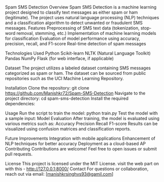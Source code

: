 Spam SMS Detection
Overview
Spam SMS Detection is a machine learning project designed to classify text messages as either spam or ham (legitimate). The project uses natural language processing (NLP) techniques and a classification algorithm to detect unwanted or fraudulent SMS messages.
Features
Preprocessing of SMS text data (tokenization, stop-word removal, stemming, etc.)
Implementation of machine learning models for classification
Evaluation of model performance using accuracy, precision, recall, and F1-score
Real-time detection of spam messages

Technologies Used
Python
Scikit-learn
NLTK (Natural Language Toolkit)
Pandas
NumPy
Flask (for web interface, if applicable)

Dataset
The project utilizes a labeled dataset containing SMS messages categorized as spam or ham. The dataset can be sourced from public repositories such as the UCI Machine Learning Repository.

Installation
Clone the repository:
git clone https://github.com/Manishkr72/Spam-SMS-Detection
Navigate to the project directory:
cd spam-sms-detection
Install the required dependencies:

Usage
Run the script to train the model:
python train.py
Test the model with a sample input:
Model Evaluation
After training, the model is evaluated using various metrics such as:
Accuracy
Precision
Recall
F1-score
Results can be visualized using confusion matrices and classification reports.

Future Improvements
Integration with mobile applications
Enhancement of NLP techniques for better accuracy
Deployment as a cloud-based AP
Contributing
Contributions are welcome! Feel free to open issues or submit pull requests.

License
This project is licensed under the MIT License.
visit the web part on with this - http://127.0.0.1:8000/
Contact
For questions or collaboration, reach out via email: [manishkrsinghvs93@gamil.com]

